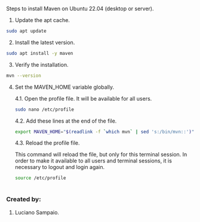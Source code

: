 Steps to install Maven on Ubuntu 22.04 (desktop or server).

1. Update the apt cache.
```bash
sudo apt update
```

2. Install the latest version.
```bash
sudo apt install -y maven
```

3. Verify the installation.
```bash
mvn --version
```

4. Set the MAVEN_HOME variable globally.

    4.1. Open the profile file. It will be available for all users.

    ```bash
    sudo nano /etc/profile
    ```

    4.2. Add these lines at the end of the file.

    ```bash
    export MAVEN_HOME="$(readlink -f `which mvn` | sed 's:/bin/mvn::')"
    ````

    4.3. Reload the profile file.

    This command will reload the file, but only for this terminal session. In order to make it available to all users and terminal sessions, it is necessary to logout and login again.

    ```bash
    source /etc/profile
    ```

#
### Created by:

1. Luciano Sampaio.
